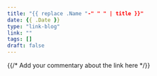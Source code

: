 ```yaml
---
title: "{{ replace .Name "-" " " | title }}"
date: {{ .Date }}
type: "link-blog"
link: ""
tags: []
draft: false
---
```


{{/* Add your commentary about the link here */}} 